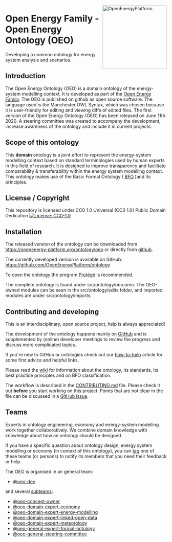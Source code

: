 ﻿<a href="http://oep.iks.cs.ovgu.de/"><img align="right" width="200" height="200" src="https://avatars2.githubusercontent.com/u/37101913?s=400&u=9b593cfdb6048a05ea6e72d333169a65e7c922be&v=4" alt="OpenEnergyPlatform"></a>

# Open Energy Family - Open Energy Ontology (OEO)

Developing a common ontology for energy system analysis and scenarios.

## Introduction

The Open Energy Ontology (OEO) is a domain ontology of the energy-system modelling context. It is developed as part of the [Open Energy Family](https://github.com/OpenEnergyPlatform). The OEO is published on github as open source software. The language used is the Manchester OWL Syntax, which was chosen because it is user-friendly for editing and viewing diffs of edited files. The first version of the Open Energy Ontology (OEO) has been released on June 11th 2020. A steering committee was created to accompany the development, increase awareness of the ontology and include it in current projects.

## Scope of this ontology

This **domain** ontology is a joint effort to represent the energy-system modelling context based on standard terminologies used by human experts in this field of research. It is designed to improve transparency and facilitate comparability & transferability within the energy system modelling context. This ontology makes use of the Basic Formal Ontology ( [BFO](https://github.com/OpenEnergyPlatform/ontology/wiki) )and its principles.

## License / Copyright

This repository is licensed under CC0 1.0 Universal (CC0 1.0) Public Domain Dedication
[![License: CC0-1.0](https://img.shields.io/badge/License-CC0%201.0-lightgrey.svg)](http://creativecommons.org/publicdomain/zero/1.0/)

## Installation

The released version of the ontology can be downloaded from  https://openenergy-platform.org/ontology/oeo or directly from [github](https://github.com/OpenEnergyPlatform/ontology/releases/).

The currently developed version is available on GitHub: https://github.com/OpenEnergyPlatform/ontology

To open the ontology the program [Protégé](https://protege.stanford.edu/) is recommended.

The complete ontology is found under src/ontology/oeo.omn. The OEO-owned modules can be seen in the src/ontology/edits folder, and imported modules are under src/ontology/imports.

## Contributing and developing
This is an interdisciplinary, open source project, help is always appreciated! 

The development of the ontology happens mainly on [GitHub](https://github.com/OpenEnergyPlatform/ontology) and is supplemented by (online) developer meetings to review the progress and discuss more complicated topics. 

If you're new to GitHub or ontologies check out our [how-to-help](https://github.com/OpenEnergyPlatform/ontology/wiki/How-to-help) article for some first advice and helpful links.

Please read the [wiki](https://github.com/OpenEnergyPlatform/ontology/wiki) for information about the ontology, its standards, its best practice principles and on BFO classification.
 
The workflow is described in the [CONTRIBUTING.md](https://github.com/OpenEnergyPlatform/ontology/blob/dev/CONTRIBUTING.md) file. Please check it out **before** you start working on this project. Points that are not clear in the file can be discussed in a [GitHub issue](https://github.com/OpenEnergyPlatform/ontology/issues/new/choose).

## Teams
Experts in ontology engineering, economy and energy-system modelling work together collaboratively.
We combine domain knowledge with knowledge about how an ontology should be designed.

If you have a specific question about ontology design, energy system modelling or economy (in context of this ontology), you can [tag](https://github.com/OmahaGirlsWhoCode/OmahaGirlsWhoCode/wiki/How-to-tag-someone-in-a-pull-request) one of these teams (or persons) to notify its members that you need their feedback or help.

The OEO is organised in an general team: 
- [@oeo-dev](https://github.com/orgs/OpenEnergyPlatform/teams/oeo-dev)

and several [subteams](https://github.com/orgs/OpenEnergyPlatform/teams/oeo-dev/teams):
- [@oeo-concept-owner](https://github.com/orgs/OpenEnergyPlatform/teams/oeo-concept-owner)
- [@oeo-domain-expert-economy](https://github.com/orgs/OpenEnergyPlatform/teams/oeo-domain-expert-economy)
- [@oeo-domain-expert-energy-modelling](https://github.com/orgs/OpenEnergyPlatform/teams/oeo-domain-expert-energy-modelling)
- [@oeo-domain-expert-linked-open-data](https://github.com/orgs/OpenEnergyPlatform/teams/oeo-domain-expert-linked-open-data)
- [@oeo-domain-expert-meteorology](https://github.com/orgs/OpenEnergyPlatform/teams/oeo-domain-expert-meteorology)
- [@oeo-general-expert-formal-ontology](https://github.com/orgs/OpenEnergyPlatform/teams/oeo-general-expert-formal-ontology)
- [@oeo-general-steering-committee](https://github.com/orgs/OpenEnergyPlatform/teams/oeo-general-steering-committee)
